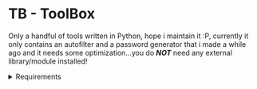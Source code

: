 # TB - ToolBox
Only a handful of tools written in Python, hope i maintain it :P, currently it only contains an autofilter and a password generator that i made a while ago and it needs some optimization...you do ***NOT*** need any external library/module installed!

<details>
	<summary>Requirements</summary>
	<div><h2>Python 3.0 or later</h2></div>
	<div>*I recommend the latest and greatest version of Python 3, Im currently using 3.12.4</div>
</details>
